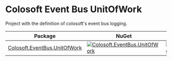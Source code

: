 # Colosoft Event Bus UnitOfWork

Project with the definition of colosoft's event bus logging.


| Package | NuGet | Downloads |
| ------- | ------------ | --------- |
| [Colosoft.EventBus.UnitOfWork](https://www.nuget.org/packages/Colosoft.EventBus.UnitOfWork/) | [![Colosoft.EventBus.UnitOfWork](https://img.shields.io/nuget/v/Colosoft.EventBus.UnitOfWork.svg)](https://www.nuget.org/packages/Colosoft.EventBus.UnitOfWork/) | [![Colosoft.EventBus.UnitOfWork](https://img.shields.io/nuget/dt/Colosoft.EventBus.UnitOfWork.svg)](https://www.nuget.org/packages/Colosoft.EventBus.UnitOfWork/) |


